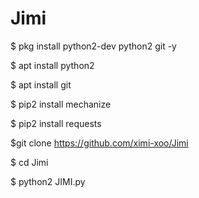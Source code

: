 # Jimi
$ pkg install python2-dev python2 git -y

$ apt install python2

$ apt install git

$ pip2 install mechanize

$ pip2 install requests

$git clone https://github.com/ximi-xoo/Jimi

$ cd Jimi

$ python2 JIMI.py
